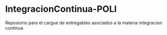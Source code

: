 # IntegracionContinua-POLI
Reposiorio para el cargue de entregables asociados a la materia integracion continua
